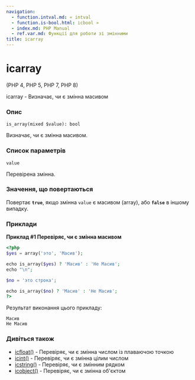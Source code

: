 ```yaml
---
navigation:
  - function.intval.md: « intval
  - function.is-bool.html: ісbool »
  - index.md: PHP Manual
  - ref.var.md: Функції для роботи зі змінними
title: ісarray
---
```

# ісarray

(PHP 4, PHP 5, PHP 7, PHP 8)

ісarray - Визначає, чи є змінна масивом

### Опис

```methodsynopsis
is_array(mixed $value): bool
```

Визначає, чи є змінна масивом.

### Список параметрів

`value`

Перевірена змінна.

### Значення, що повертаються

Повертає **`true`**, якщо змінна `value` є масивом (array), або **`false`** в іншому випадку.

### Приклади

**Приклад #1 Перевіряє, чи є змінна масивом**

```php
<?php
$yes = array('это', 'Масив');

echo is_array($yes) ? 'Масив' : 'Не Масив';
echo "\n";

$no = 'это строка';

echo is_array($no) ? 'Масив' : 'Не Масив';
?>
```

Результат виконання цього прикладу:

```
Масив
Не Масив
```

### Дивіться також

-   [ісfloat()](function.is-float.md) - Перевіряє, чи є змінна числом із плаваючою точкою
-   [ісint()](function.is-int.md) - Перевіряє, чи є змінна цілим числом
-   [ісstring()](function.is-string.md) - Перевіряє, чи є змінним рядком
-   [ісobject()](function.is-object.md) - Перевіряє, чи є змінна об'єктом
